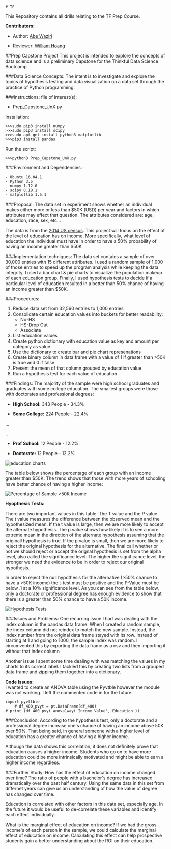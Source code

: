 	# TF

This Repository contains all drills relating to the TF Prep Course.

**Contributors:**

* Author: [Abe Waziri]

* Reviewer:  [William Hoang]

##Prep Capstone Project
This project is intended to explore the concepts of data science and is a preliminary Capstone for the Thinkful Data Science Bootcamp

###Data Science Concepts:
The intent is to investigate and explore the topics of hypothesis testing and data visualization on a data set through the practice of Python programming.  

###Instructions:
file of interest(s):

 - Prep_Capstone_UnX.py

Installation:

	>>>sudo pip3 install numpy
	>>>sudo pip3 install scipy
	>>>sudo apt-get install python3-matplotlib
	>>>pip3 install pandas

Run the script:
	
	>>>python3 Prep_Capstone_UnX.py

###Environment and Dependencies:

	- Ubuntu 16.04.1
	- Python 3.5
	- numpy 1.12.0
	- scipy 0.18.1
	- matplotlib 1.5.1

###Proposal:
The data set in experiment shows whether an individual makes either more or less than $50K (USD) per year and factors in which attributes may effect that question.  The attributes considered are: age, education, race, sex, etc… 

The data is from the [2014 US census].  This project will focus on the effect of the level of education has on income. More specifically, what level of education the individual must have in order to have a 50% probability of having an income greater than $50K

###Implementation techniques:
The data set contains a sample of over 30,000 entries with 15 different attributes. I used a random sample of 1,000 of those entries to speed up the program analysis while keeping the data integrity. I used a bar chart & pie charts to visualize the population makeup of each education group. Finally, I used hypothesis tests to decide if a particular level of education resulted in a better than 50% chance of having an income greater than $50K.

###Procedures:
1. Reduce data set from 32,560 entries to 1,000 entries
2. Consolidate certain education values into buckets for better readability:
	- No-HS
	- HS-Drop Out 
	- Associate
3. List education values
4. Create python dictionary with education value as key and amount per category as value
5. Use the dictionary to create bar and pie chart represenations
6. Create binary column in data frame with a value of 1 if greater than >50K is true and 0 if false
7. Present the mean of that column grouped by education value 
8. Run a hypothesis test for each value of education

###Findings:
The majority of the sample were high school graduates and graduates with some college education. The smallest groups were those with doctorates and professional degrees:

 - **High School:** 343 People - 34.3%

 - **Some College:** 224 People - 22.4%
 
 ...
 
 ..
 

 - **Prof School:** 12 People - 12.2%

 - **Doctorate:** 12 People - 12.2%


![education charts](https://cloud.githubusercontent.com/assets/25283369/23106278/a8484f6e-f69f-11e6-9cc4-9985468b0b82.png)



The table below shows the percentage of each group with an income greater than $50K. The trend shows that those with more years of schooling have better chance of having a higher income:



![Percentage of Sample >50K Income](https://cloud.githubusercontent.com/assets/25283369/23105880/884b7ff6-f69a-11e6-8bcc-b6b8369ffbee.PNG)




**Hyopthesis Tests:**

There are two important values in this table: The T value and the P value. The t value measures the difference between the observed mean and the hypothesized mean. If the t value is large, then we are more likely to accept the alternate hypothesis. The p value shows how likely it is to see a more extreme mean in the direction of the alternate hypothesis assuming that the originall hypothesis is true. If the p value is small, then we are more likely to reject the original hypothesis for the alternative. The final call whether or not we should reject or accept the orignal hypothesis is set from the alpha level, also called the significance level. The higher the significance level, the stronger we need the evidence to be in order to reject our original hypothesis.


In order to reject the null hypothesis for the alternative (>50% chance to have a >50K income) the t-test must be positive and the P-Value must be below .1 at a 10% significance level. As you can see from the table below, only a doctorate or professional degree has enough evidence to show that there is a greater than 50% chance to have a 50K income. 

![Hypothesis Tests](https://cloud.githubusercontent.com/assets/25283369/23105877/859670fe-f69a-11e6-9984-55edbb4bd533.PNG)


###Issues and Problems: 
One recurring issue I had was dealing with the index column in the pandas data frame. When I created a random sample, the index column did not reindex to match the new sample. Instead, the index number from the original data frame stayed with its row. Instead of starting at 1 and going to 1000, the sample index was random. I circumvented this by exporting the data frame as a csv and then importing it without that index column

Another issue I spent some time dealing with was matching the values in my charts to its correct label. I tackled this by creating two lists from a grouped data frame and zipping them together into a dictionary. 


**Code Issues:**  
I wanted to create an ANOVA table using the Pyvtble however the module was not working. I left the commented code in for the future:

    import pyvttble
        # df_400_pvyt = pt.DataFrame(df_400)
    # print (df_400_pvyt.anova1way('Income_Value','Education'))
    
###Conclusion:
According to the hypothesis test, only a doctorate and a professional degree increase one's chance of having an income above 50K over 50%. That being said, in general someone with a higher level of education has a greater chance of having a higher income. 

Although the data shows this correlation, it does not definitely prove that education causes a higher income. Students who go on to have more education could be more intrinsically motivated and might be able to earn a higher income regardless. 

###Further Study:
How has the effect of education on income changed over time? The ratio of people with a bachelor's degree has increased dramatically over the past half century. Using the same data in this set from differnet years can give us an understanding of how the value of  degree has changed over time. 

Education is correlated with other factors in this data set, especially age. In the future it would be useful to de-correlate these variables and identify each effect individually.

What is the marginal effect of education on income? If we had the gross income's of each person in the sample, we could calculate the marginal effect of education on income. Calculating this effect can help prospective students gain a better understanding about the ROI on their education. 


[//]: # (These are reference links used in the body of this note and get stripped out when the markdown processor does its job. There is no need to format nicely because it shouldn't be seen.) 


   [William Hoang]: <https://github.com/WilliamHoang>
   [Abe Waziri]: <https://github.com/abew16>
   [2014 US census]:  <https://www.census.gov/population/projections/data/national/2014.html>
